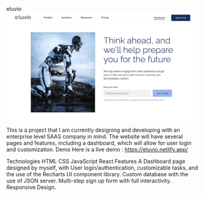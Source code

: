 eluvio
![Alt text](public/eluvio-homepage.png)

This is a project that I am currently designing and developing with an enterprise level SAAS company in mind. The website will have several pages and features, including a dashboard, which will allow for user login and customization.
Demo
Here is a live demo : https://eluvio.netlify.app/

Technologies
HTML
CSS
JavaScript
React
Features
A Dashboard page designed by myself, with User login/authentication, customizable tasks, and the use of the Recharts UI component library.
Custom database with the use of JSON server.
Multi-step sign up form with full interactivity.
Responsive Design.
